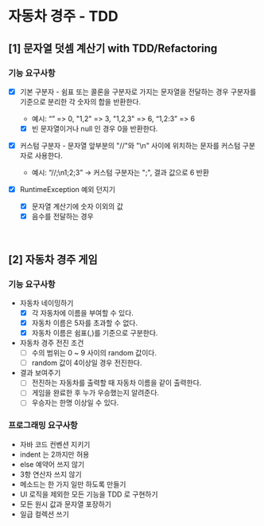 # 자동차 경주 - TDD

## [1] 문자열 덧셈 계산기 with TDD/Refactoring
### 기능 요구사항
- [x] 기본 구분자 - 쉼표 또는 콜론을 구분자로 가지는 문자열을 전달하는 경우 구분자를 기준으로 분리한 각 숫자의 합을 반환한다.
    - 예시: “” => 0, "1,2" => 3, "1,2,3" => 6, “1,2:3” => 6
    - [x] 빈 문자열이거나 null 인 경우 0을 반환한다.
  
- [x] 커스텀 구분자 - 문자열 앞부분의 "//"와 "\n" 사이에 위치하는 문자를 커스텀 구분자로 사용한다.
    - 예시: “//;\n1;2;3” -> 커스텀 구분자는 ";", 결과 값으로 6 반환
  
- [x] RuntimeException 예외 던지기
  - [x] 문자열 계산기에 숫자 이외의 값
  - [x] 음수를 전달하는 경우 
<br>
    
## [2] 자동차 경주 게임
### 기능 요구사항
- 자동차 네이밍하기
  - [x] 각 자동차에 이름을 부여할 수 있다.
  - [x] 자동차 이름은 5자를 초과할 수 없다.
  - [x] 자동차 이름은 쉼표(,)를 기준으로 구분한다.

- 자동차 경주 전진 조건
  - [ ] 수의 범위는 0 ~ 9 사이의 random 값이다.
  - [ ] random 값이 4이상일 경우 전진한다.
  
- 결과 보여주기
  - [ ] 전진하는 자동차를 출력할 때 자동차 이름을 같이 출력한다.
  - [ ] 게임을 완료한 후 누가 우승했는지 알려준다.
  - [ ] 우승자는 한명 이상일 수 있다.
  
### 프로그래밍 요구사항
- 자바 코드 컨벤션 지키기
- indent 는 2까지만 허용
- else 예약어 쓰지 않기
- 3항 연산자 쓰지 않기
- 메소드는 한 가지 일만 하도록 만들기
- UI 로직을 제외한 모든 기능을 TDD 로 구현하기
- 모든 원시 값과 문자열 포장하기
- 일급 컬렉션 쓰기
